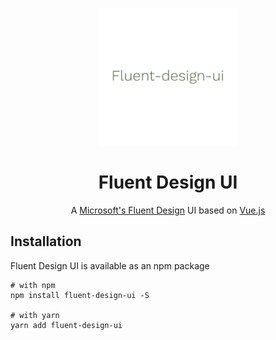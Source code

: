 <p align="center" style="text-align:center;">
    <a href="https://github.com/jstzwj/fluent-design-ui">
        <img width="220" src="./.vuepress/public/logo.png">
    </a>
</p>

<h1 align="center" style="text-align:center;">Fluent Design UI</h1>

<p align="center" style="text-align:center;">
    A <a href="https://fluent.microsoft.com/">Microsoft's Fluent Design</a> UI based on <a href="https://vuejs.org/">Vue.js</a>
</p>

## Installation
Fluent Design UI is available as an npm package
```
# with npm
npm install fluent-design-ui -S

# with yarn
yarn add fluent-design-ui
```